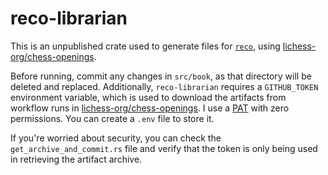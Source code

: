 # reco-librarian
This is an unpublished crate used to generate files for [`reco`](https://crates.io/crates/reco), using
[lichess-org/chess-openings](https://github.com/lichess-org/chess-openings).

Before running, commit any changes in `src/book`, as that directory will be deleted and replaced.
Additionally, `reco-librarian` requires a `GITHUB_TOKEN` environment variable, which is used to download the artifacts
from workflow runs in [lichess-org/chess-openings](https://github.com/lichess-org/chess-openings).
I use a [PAT](https://docs.github.com/en/authentication/keeping-your-account-and-data-secure/managing-your-personal-access-tokens)
with zero permissions.
You can create a `.env` file to store it.

If you're worried about security, you can check the `get_archive_and_commit.rs` file and verify
that the token is only being used in retrieving the artifact archive.